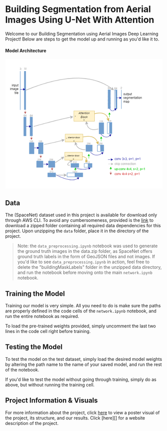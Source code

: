 # Building Segmentation from Aerial Images Using U-Net With Attention

Welcome to our Building Segmentation using Aerial Images Deep Learning Project! Below are steps to get the model up and running as you'd
 like it to.

 #### Model Architecture

 ![](https://github.com/saraa-mohamedd/Building-Segmentation-from-Aerial-Images/blob/main/readme%20assets/new%20UNet%20architecture%20with%20attention.png)


## Data

The (SpaceNet) dataset used in this project is available for download only through AWS CLI. To avoid any cumbersomeness, provided is the [link](https://drive.google.com/file/d/1spEIP-Fju2UMxzTP0JsmZOzEZfETYAoR/view?usp=sharing) to download a zipped folder containing all required data dependencies for this project. Upon unzipping the `data` folder, place it in the directory of the project. 

> Note: the `data_preprocessing.ipynb` notebook was used to generate the ground truth images in the data.zip folder, as SpaceNet offers ground truth labels in the form of GeoJSON files and not images. If you'd like to see `data_preprocessing.ipynb` in action, feel free to delete the "buildingMaskLabels" folder in the unzipped data directory, and run the notebook before moving onto the main `network.ipynb` notebook.

 

## Training the Model

Training our model is very simple. All you need to do is make sure the paths are properly defined in the code cells of the `network.ipynb` notebook, and run the entire notebook as required. 

To load the pre-trained weights provided, simply uncomment the last two lines in the code cell right before training. 


## Testing the Model

To test the model on the test dataset, simply load the desired model weights by altering the path name to the name of your saved model, and run the rest of the notebook.

If you'd like to test the model without going through training, simply do as above, but without running the training cell.

## Project Information & Visuals

For more information about the project, click [here](https://github.com/saraa-mohamedd/Building-Segmentation-from-Aerial-Images/blob/main/readme%20assets/Advanced%20ML%20Project%20Poster.pdf) to view a poster visual of the project, its structure, and our results. Click [here][] for a website description of the project.
